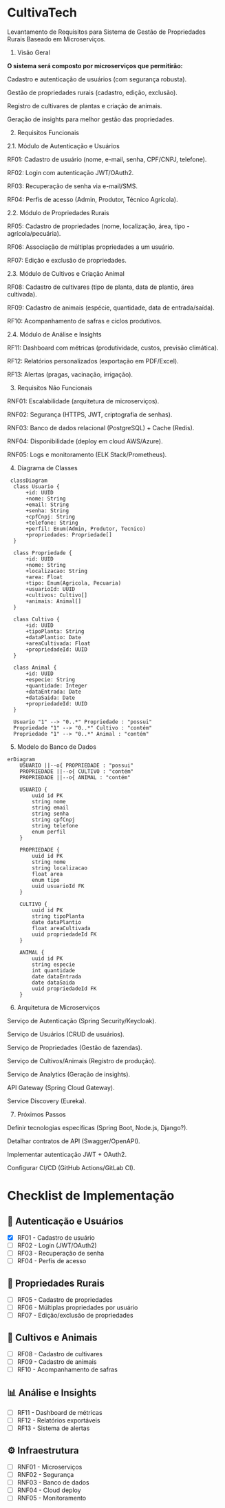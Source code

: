 # CultivaTech

Levantamento de Requisitos para Sistema de Gestão de Propriedades Rurais Baseado em Microserviços.

1. Visão Geral

**O sistema será composto por microserviços que permitirão:**

Cadastro e autenticação de usuários (com segurança robusta).

Gestão de propriedades rurais (cadastro, edição, exclusão).

Registro de cultivares de plantas e criação de animais.

Geração de insights para melhor gestão das propriedades.

2. Requisitos Funcionais

2.1. Módulo de Autenticação e Usuários

RF01: Cadastro de usuário (nome, e-mail, senha, CPF/CNPJ, telefone).

RF02: Login com autenticação JWT/OAuth2.

RF03: Recuperação de senha via e-mail/SMS.

RF04: Perfis de acesso (Admin, Produtor, Técnico Agrícola).

2.2. Módulo de Propriedades Rurais

RF05: Cadastro de propriedades (nome, localização, área, tipo - agrícola/pecuária).

RF06: Associação de múltiplas propriedades a um usuário.

RF07: Edição e exclusão de propriedades.

2.3. Módulo de Cultivos e Criação Animal

RF08: Cadastro de cultivares (tipo de planta, data de plantio, área cultivada).

RF09: Cadastro de animais (espécie, quantidade, data de entrada/saída).

RF10: Acompanhamento de safras e ciclos produtivos.

2.4. Módulo de Análise e Insights

RF11: Dashboard com métricas (produtividade, custos, previsão climática).

RF12: Relatórios personalizados (exportação em PDF/Excel).

RF13: Alertas (pragas, vacinação, irrigação).

3. Requisitos Não Funcionais

RNF01: Escalabilidade (arquitetura de microserviços).

RNF02: Segurança (HTTPS, JWT, criptografia de senhas).

RNF03: Banco de dados relacional (PostgreSQL) + Cache (Redis).

RNF04: Disponibilidade (deploy em cloud AWS/Azure).

RNF05: Logs e monitoramento (ELK Stack/Prometheus).

4. Diagrama de Classes

```mermaid
 classDiagram
  class Usuario {
      +id: UUID
      +nome: String
      +email: String
      +senha: String
      +cpfCnpj: String
      +telefone: String
      +perfil: Enum(Admin, Produtor, Tecnico)
      +propriedades: Propriedade[]
  }

  class Propriedade {
      +id: UUID
      +nome: String
      +localizacao: String
      +area: Float
      +tipo: Enum(Agricola, Pecuaria)
      +usuarioId: UUID
      +cultivos: Cultivo[]
      +animais: Animal[]
  }

  class Cultivo {
      +id: UUID
      +tipoPlanta: String
      +dataPlantio: Date
      +areaCultivada: Float
      +propriedadeId: UUID
  }

  class Animal {
      +id: UUID
      +especie: String
      +quantidade: Integer
      +dataEntrada: Date
      +dataSaida: Date
      +propriedadeId: UUID
  }

  Usuario "1" --> "0..*" Propriedade : "possui"
  Propriedade "1" --> "0..*" Cultivo : "contém"
  Propriedade "1" --> "0..*" Animal : "contém"
```

5. Modelo do Banco de Dados

```mermaid
erDiagram
    USUARIO ||--o{ PROPRIEDADE : "possui"
    PROPRIEDADE ||--o{ CULTIVO : "contém"
    PROPRIEDADE ||--o{ ANIMAL : "contém"

    USUARIO {
        uuid id PK
        string nome
        string email
        string senha
        string cpfCnpj
        string telefone
        enum perfil
    }

    PROPRIEDADE {
        uuid id PK
        string nome
        string localizacao
        float area
        enum tipo
        uuid usuarioId FK
    }

    CULTIVO {
        uuid id PK
        string tipoPlanta
        date dataPlantio
        float areaCultivada
        uuid propriedadeId FK
    }

    ANIMAL {
        uuid id PK
        string especie
        int quantidade
        date dataEntrada
        date dataSaida
        uuid propriedadeId FK
    }
```

6. Arquitetura de Microserviços

Serviço de Autenticação (Spring Security/Keycloak).

Serviço de Usuários (CRUD de usuários).

Serviço de Propriedades (Gestão de fazendas).

Serviço de Cultivos/Animais (Registro de produção).

Serviço de Analytics (Geração de insights).

API Gateway (Spring Cloud Gateway).

Service Discovery (Eureka).

7. Próximos Passos

Definir tecnologias específicas (Spring Boot, Node.js, Django?).

Detalhar contratos de API (Swagger/OpenAPI).

Implementar autenticação JWT + OAuth2.

Configurar CI/CD (GitHub Actions/GitLab CI).

# Checklist de Implementação

## 🔐 Autenticação e Usuários

- [x] RF01 - Cadastro de usuário
- [ ] RF02 - Login (JWT/OAuth2)
- [ ] RF03 - Recuperação de senha
- [ ] RF04 - Perfis de acesso

## 🌱 Propriedades Rurais

- [ ] RF05 - Cadastro de propriedades
- [ ] RF06 - Múltiplas propriedades por usuário
- [ ] RF07 - Edição/exclusão de propriedades

## 🐄 Cultivos e Animais

- [ ] RF08 - Cadastro de cultivares
- [ ] RF09 - Cadastro de animais
- [ ] RF10 - Acompanhamento de safras

## 📊 Análise e Insights

- [ ] RF11 - Dashboard de métricas
- [ ] RF12 - Relatórios exportáveis
- [ ] RF13 - Sistema de alertas

## ⚙️ Infraestrutura

- [ ] RNF01 - Microserviços
- [ ] RNF02 - Segurança
- [ ] RNF03 - Banco de dados
- [ ] RNF04 - Cloud deploy
- [ ] RNF05 - Monitoramento

<!-- 
✅ Arquivo docker-compose.yml:
docker-compose.yml orquestra 6 containers principais dentro de uma rede chamada cultivatech-net:

discovery-server (Spring Eureka)
config-server (Spring Cloud Config)
api-gateway (Spring Cloud Gateway)
auth-service (Node.js - autenticação de usuários)
auth-db (MySQL - banco para o auth-service)
auth-frontend (React - interface do usuário)

🔧 Explicação dos serviços do seu projeto CultivaTech:
🧠 discovery-server
Função: Servidor Eureka do Spring Cloud, responsável por registrar e descobrir microserviços.
Porta: 8761 (externa 8762)
Healthcheck: Verifica se está saudável pela URL /actuator/health.

⚙️ config-server
Função: Fornece arquivos de configuração centralizados para os serviços Spring.
Depende de: discovery-server (só inicia quando ele estiver saudável).
Healthcheck: também consulta /config/actuator/health.

🌐 api-gateway
Função: Gateway central que recebe requisições externas e redireciona para os serviços corretos.
Porta: 8080 (acesso do sistema)
Depende de: discovery-server

🔐 auth-service (Node.js)
Função: Serviço de autenticação e gerenciamento de usuários.
Porta: 3000
Variáveis:
 - DB_HOST, DB_USER, DB_PASSWORD: conexão com o banco MySQL
 - JWT_SECRET: chave para autenticação via JWT
 - EUREKA_URL: registra-se no Eureka
Depende de: discovery-server e auth-db

💾 auth-db (MySQL)
Função: Banco de dados do serviço de autenticação
Volume:
 - Persistência dos dados (db-data)
 - Script SQL de inicialização (dump.sql)
 - Portas 3306
Healthcheck: Verifica se o MySQL está pronto

💻 auth-frontend (React)
Função: Interface web do sistema de login/autenticação
Porta: 5173
Depende de: api-gateway

🌐 Rede e Volumes
Rede: cultivatech-net conecta todos os serviços.
Volume: db-data para manter os dados do banco mesmo após reinicializações.



docker-compose down -v  # Remove tudo, incluindo volumes
docker-compose up -d    # Recria todos os serviços# CultivaTech - CI/CD Ativo
c
